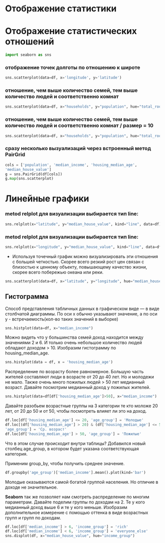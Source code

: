 # Отображение статистики

# Отображение статистических отношений

```python
import seaborn as sns
```

### отображение точек долготы по отношению к широте

```python
sns.scatterplot(data=df, x='longitude', y='latitude')
```

### отношение, чем выше количество семей, тем выше количество людей и соответственно комнат

```python
sns.scatterplot(data=df, x="households", y="population", hue="total_rooms")
```

### отношение, чем выше количество семей, тем выше количество людей и соответственно комнат / размер = 10

```python
sns.scatterplot(data=df, x="households", y="population", hue="total_rooms", size=10)
```

### сразу несколько вызуализаций через встроенный метод PairGrid

```python
cols = ['population', 'median_income', 'housing_median_age',
'median_house_value']
g = sns.PairGrid(df[cols])
g.map(sns.scatterplot)
```

# Линейные графики

### metod relplot для визуализации выбирается тип line:

```python
sns.relplot(x="latitude", y="median_house_value", kind="line", data=df)
```

### metod relplot для визуализации выбирается тип line:

```python
sns.relplot(x="longitude", y="median_house_value", kind="line", data=df)
```

- Используя точечный график можно визуализировать эти отношения с большей четкостью. Скорее всего резкий рост цен связан с близостью к ценному объекту,
  повышающему качество жизни, скорее всего побережью океана или реки.

```python
sns.scatterplot(data=df, x="latitude", y="longitude", hue="median_house_value")
```

## Гистограмма

Способ представления табличных данных в графическом виде — в виде столбчатой
диаграммы. По оси x обычно указывают значение, а по оси y - встречаемость(кол-во
таких значений в выборке)

```python
sns.histplot(data=df, x="median_income")
```

Можно видеть что у большинства семей доход находится между значениями 2 и 6. И
только очень небольшое количество людей обладают доходом > 10.
Изобразим гистограмму по housing_median_age.

```python
sns.histplot(data = df, x = 'housing_median_age')
```

Распределение по возрасту более равномерное. Большую часть жителей
составляют люди в возрасте от 20 до 40 лет. Но и молодежи не мало. Также очень
много пожилых людей > 50 лет медианный возраст.
Давайте посмотрим медианный доход у пожилых жителей.

```python
sns.histplot(data=df[df['housing_median_age']>50], x="median_income")
```

Давайте разобьем возрастные группы на 3 категории те кто моложе 20 лет, от 20 до
50 и от 50, чтобы посмотреть влияет ли это на доход.

```python
df.loc[df['housing_median_age'] <= 20, 'age_group'] = 'Молодые'
df.loc[(df['housing_median_age'] > 20) & (df['housing_median_age'] <= 50),
'age_group'] = 'Ср. возраст'
df.loc[df['housing_median_age'] > 50, 'age_group'] = 'Пожилые'
```

Что в этом случае происходит внутри таблицы? Добавился новый столбец
age_group, в котором будет указана соответствующая категория.

Применим group_by, чтобы получить среднее значение.

```python
df.groupby('age_group')['median_income'].mean().plot(kind='bar')
```

Молодые оказываются самой богатой группой населения. Но отличие в доходе не
значительное.

**Seaborn** так же позволяет нам смотреть распределение по многим параметрам.
Давайте поделим группы по доходам на 2. Те у кого медианный доход выше 6 и те у
кого меньше. Изобразим дополнительное измерение с помощью оттенка в виде
возрастных групп и групп по доходам.

```python
df.loc[df['median_income'] > 6, 'income_group'] = 'rich'
df.loc[df['median_income'] < 6, 'income_group'] = 'everyone_else'
sns.displot(df, x="median_house_value", hue="income_group")
```
